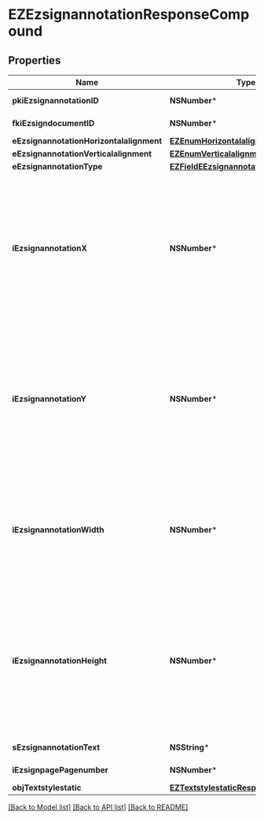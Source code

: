 # EZEzsignannotationResponseCompound

## Properties
Name | Type | Description | Notes
------------ | ------------- | ------------- | -------------
**pkiEzsignannotationID** | **NSNumber*** | The unique ID of the Ezsignannotation | 
**fkiEzsigndocumentID** | **NSNumber*** | The unique ID of the Ezsigndocument | 
**eEzsignannotationHorizontalalignment** | [**EZEnumHorizontalalignment***](EZEnumHorizontalalignment.md) |  | [optional] 
**eEzsignannotationVerticalalignment** | [**EZEnumVerticalalignment***](EZEnumVerticalalignment.md) |  | [optional] 
**eEzsignannotationType** | [**EZFieldEEzsignannotationType***](EZFieldEEzsignannotationType.md) |  | 
**iEzsignannotationX** | **NSNumber*** | The X coordinate (Horizontal) where to put the Ezsignannotation on the page.  Coordinate is calculated at 100dpi (dot per inch). So for example, if you want to put the Ezsignannotation 2 inches from the left border of the page, you would use \&quot;200\&quot; for the X coordinate. | 
**iEzsignannotationY** | **NSNumber*** | The Y coordinate (Vertical) where to put the Ezsignannotation on the page.  Coordinate is calculated at 100dpi (dot per inch). So for example, if you want to put the Ezsignannotation 3 inches from the top border of the page, you would use \&quot;300\&quot; for the Y coordinate. | 
**iEzsignannotationWidth** | **NSNumber*** | The Width of the Ezsignannotation.  Width is calculated at 100dpi (dot per inch). So for example, if you want to have the width of the Ezsignannotation to be 3 inches, you would use \&quot;300\&quot; for the Width. | [optional] 
**iEzsignannotationHeight** | **NSNumber*** | The Height of the Ezsignannotation.  Height is calculated at 100dpi (dot per inch). So for example, if you want to have the height of the Ezsignannotation to be 2 inches, you would use \&quot;200\&quot; for the Height.  This can only be set if eEzsignannotationType is **StrikethroughBlock** or **Text** | [optional] 
**sEzsignannotationText** | **NSString*** | The Text of the Ezsignannotation | [optional] 
**iEzsignpagePagenumber** | **NSNumber*** | The page number in the Ezsigndocument | 
**objTextstylestatic** | [**EZTextstylestaticResponseCompound***](EZTextstylestaticResponseCompound.md) |  | [optional] 

[[Back to Model list]](../README.md#documentation-for-models) [[Back to API list]](../README.md#documentation-for-api-endpoints) [[Back to README]](../README.md)


